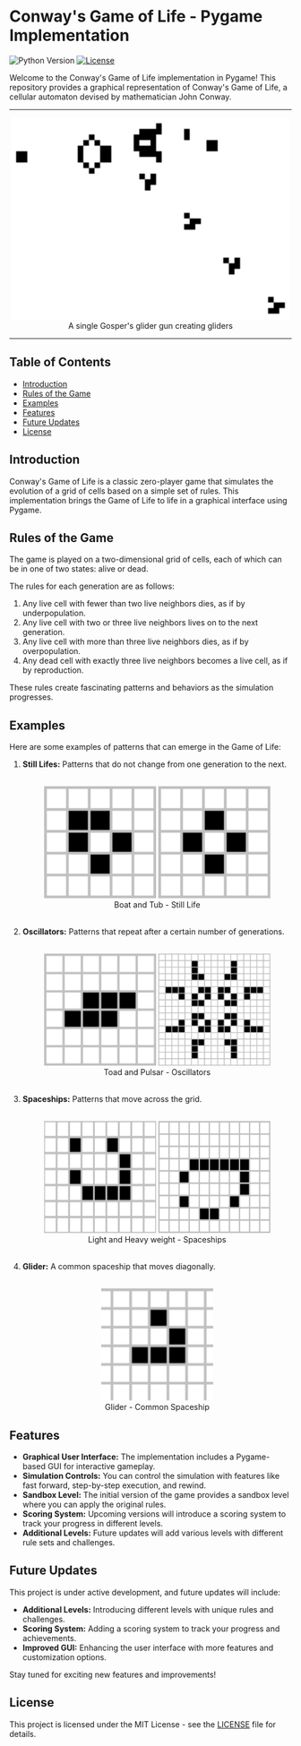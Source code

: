 # Conway's Game of Life - Pygame Implementation

![Python Version](https://img.shields.io/badge/Python-3.9+-blue)
[![License](https://img.shields.io/badge/License-MIT-green.svg)](LICENSE)

Welcome to the Conway's Game of Life implementation in Pygame! This repository provides a graphical representation of Conway's Game of Life, a cellular automaton devised by mathematician John Conway.

---

<div align="center">
    <img src="examples/Gospers_glider_gun.gif" width="500" alt="Gospel's Glider Gun">
</div>
<div align="center">A single Gosper's glider gun creating gliders</div>

---

## Table of Contents

- [Introduction](#introduction)
- [Rules of the Game](#rules-of-the-game)
- [Examples](#examples)
- [Features](#features)
- [Future Updates](#future-updates)
- [License](#license)

## Introduction

Conway's Game of Life is a classic zero-player game that simulates the evolution of a grid of cells based on a simple set of rules. This implementation brings the Game of Life to life in a graphical interface using Pygame.

## Rules of the Game

The game is played on a two-dimensional grid of cells, each of which can be in one of two states: alive or dead.

The rules for each generation are as follows:
1. Any live cell with fewer than two live neighbors dies, as if by underpopulation.
2. Any live cell with two or three live neighbors lives on to the next generation.
3. Any live cell with more than three live neighbors dies, as if by overpopulation.
4. Any dead cell with exactly three live neighbors becomes a live cell, as if by reproduction.

These rules create fascinating patterns and behaviors as the simulation progresses.

## Examples

Here are some examples of patterns that can emerge in the Game of Life:


1. **Still Lifes:** Patterns that do not change from one generation to the next.
   <div align="center">
    <br>
    <img src="examples/boat.png" width="200" alt="Boat">
    <img src="examples/tub.png" width="200" alt="Tub">
   </div>
   <div align="center">Boat and Tub - Still Life</div>
   <br>

2. **Oscillators:** Patterns that repeat after a certain number of generations.
   <div align="center">
    <br>
    <img src="examples/Game_of_life_toad.gif" width="200" alt="Toad">
    <img src="examples/Game_of_life_pulsar.gif" width="200" alt="Pulsar">
   </div>
   <div align="center">Toad and Pulsar - Oscillators</div>
   <br>

3. **Spaceships:** Patterns that move across the grid.
   <div align="center">
    <br>
    <img src="examples/Game_of_life_animated_LWSS.gif" width="200" height="200" alt="Light-weight spaceship(LWSS)">
    <img src="examples/Animated_Hwss.gif" width="200" height="200" alt="Heavy-weight spaceship(HWSS)">
   </div>
   <div align="center">Light and Heavy weight - Spaceships</div>
   <br>

4. **Glider:** A common spaceship that moves diagonally.
   <div align="center">
    <br>
    <img src="examples/Game_of_life_animated_glider.gif" width="200" alt="Glider">
   </div>
   <div align="center">Glider - Common Spaceship</div>

## Features

- **Graphical User Interface:** The implementation includes a Pygame-based GUI for interactive gameplay.
- **Simulation Controls:** You can control the simulation with features like fast forward, step-by-step execution, and rewind.
- **Sandbox Level:** The initial version of the game provides a sandbox level where you can apply the original rules.
- **Scoring System:** Upcoming versions will introduce a scoring system to track your progress in different levels.
- **Additional Levels:** Future updates will add various levels with different rule sets and challenges.

## Future Updates

This project is under active development, and future updates will include:

- **Additional Levels:** Introducing different levels with unique rules and challenges.
- **Scoring System:** Adding a scoring system to track your progress and achievements.
- **Improved GUI:** Enhancing the user interface with more features and customization options.

Stay tuned for exciting new features and improvements!

## License

This project is licensed under the MIT License - see the [LICENSE](LICENSE) file for details.
